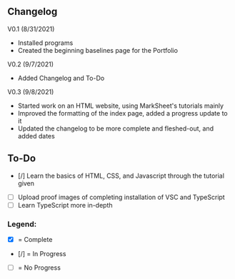 ## Changelog
V0.1 (8/31/2021)
- Installed programs
- Created the beginning baselines page for the Portfolio

V0.2 (9/7/2021)
- Added Changelog and To-Do

V0.3 (9/8/2021)
- Started work on an HTML website, using MarkSheet's tutorials mainly
- Improved the formatting of the index page, added a progress update to it
- Updated the changelog to be more complete and fleshed-out, and added dates

## To-Do
- [/] Learn the basics of HTML, CSS, and Javascript through the tutorial given
- [ ] Upload proof images of completing installation of VSC and TypeScript
- [ ] Learn TypeScript more in-depth

### Legend: 
- [x] = Complete
- [/] = In Progress
- [ ] = No Progress 
